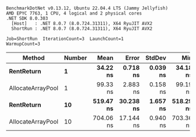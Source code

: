 ```

BenchmarkDotNet v0.13.12, Ubuntu 22.04.4 LTS (Jammy Jellyfish)
AMD EPYC 7763, 1 CPU, 4 logical and 2 physical cores
.NET SDK 8.0.303
  [Host]   : .NET 8.0.7 (8.0.724.31311), X64 RyuJIT AVX2
  ShortRun : .NET 8.0.7 (8.0.724.31311), X64 RyuJIT AVX2

Job=ShortRun  IterationCount=3  LaunchCount=1  
WarmupCount=3  

```
| Method            | Number | Mean      | Error     | StdDev   | Min       | Max       | Allocated |
|------------------ |------- |----------:|----------:|---------:|----------:|----------:|----------:|
| **RentReturn**        | **1**      |  **34.22 ns** |  **0.718 ns** | **0.039 ns** |  **34.18 ns** |  **34.25 ns** |         **-** |
| AllocateArrayPool | 1      |  99.33 ns |  2.883 ns | 0.158 ns |  99.19 ns |  99.50 ns |         - |
| **RentReturn**        | **10**     | **519.47 ns** | **30.238 ns** | **1.657 ns** | **518.29 ns** | **521.36 ns** |         **-** |
| AllocateArrayPool | 10     | 704.06 ns | 17.144 ns | 0.940 ns | 703.36 ns | 705.13 ns |         - |
